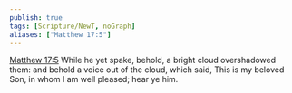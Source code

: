 ```yaml
---
publish: true
tags: [Scripture/NewT, noGraph]
aliases: ["Matthew 17:5"]
---
```

[Matthew 17:5](https://churchofjesuschrist.org/study/scriptures/nt/matt/17?lang=eng&id=p5#p5) While he yet spake, behold, a bright cloud overshadowed them: and behold a voice out of the cloud, which said, This is my beloved Son, in whom I am well pleased; hear ye him.
